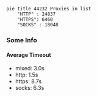 
```mermaid
pie title 44232 Proxies in list
    "HTTP" : 24837
    "HTTPS": 6460
    "SOCKS" : 18048
```

### Some Info
#### Average Timeout

- mixed: 3.0s
- http: 1.5s
- https: 8.7s
- socks: 6.3s